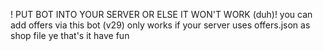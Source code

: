 ! PUT BOT INTO YOUR SERVER OR ELSE IT WON'T WORK (duh)! you can add offers via this bot (v29)
only works if your server uses offers.json as shop file
ye that's it have fun
